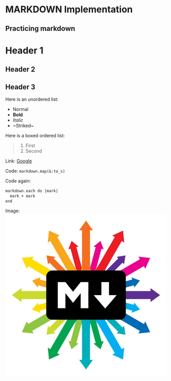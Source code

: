 MARKDOWN Implementation
=======================

Practicing markdown
-------------------

# Header 1
## Header 2
## Header 3

Here is an unordered list:
- Normal
- **Bold**
- *Italic*
- ~Striked~

Here is a boxed ordered list:
> 1. First
> 2. Second

Link: [Google](http://www.google.com)

Code: `markdown.map(&:to_s)`

Code again:
```
markdown.each do |mark|
  mark + mark
end
```

Image:
![Markdown](./images/markdown.jpeg)